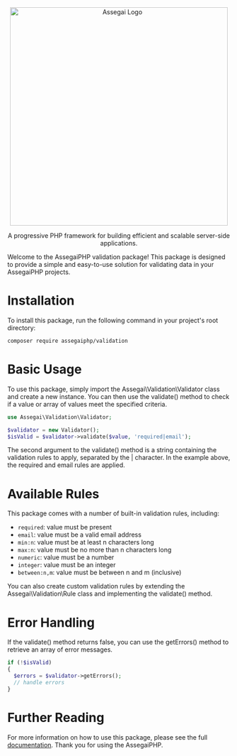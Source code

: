 <div align="center">
    <a href="https://assegai.ml/" target="blank"><img src="https://assegai.ml/images/logo-small.png" width="492" alt="Assegai Logo"></a>
</div>

<p style="display: flex; justify-content: center; text-align: center">A progressive PHP framework for building efficient and scalable server-side applications.</p>

Welcome to the AssegaiPHP validation package! This package is designed to provide a simple and easy-to-use solution for validating data in your AssegaiPHP projects.

# Installation
To install this package, run the following command in your project's root directory:

```bash
composer require assegaiphp/validation
```

# Basic Usage

To use this package, simply import the Assegai\Validation\Validator class and create a new instance. You can then use the validate() method to check if a value or array of values meet the specified criteria.

```php
use Assegai\Validation\Validator;

$validator = new Validator();
$isValid = $validator->validate($value, 'required|email');
```

The second argument to the validate() method is a string containing the validation rules to apply, separated by the | character. In the example above, the required and email rules are applied.

# Available Rules

This package comes with a number of built-in validation rules, including:

- `required`: value must be present
- `email`: value must be a valid email address
- `min:n`: value must be at least n characters long
- `max:n`: value must be no more than n characters long
- `numeric`: value must be a number
- `integer`: value must be an integer
- `between:n,m`: value must be between n and m (inclusive)

You can also create custom validation rules by extending the Assegai\Validation\Rule class and implementing the validate() method.

# Error Handling

If the validate() method returns false, you can use the getErrors() method to retrieve an array of error messages.

```php
if (!$isValid)
{
  $errors = $validator->getErrors();
  // handle errors
}
```

# Further Reading

For more information on how to use this package, please see the full [documentation](https://assegaiphp.com/gudie/techniques/validation). Thank you for using the AssegaiPHP.